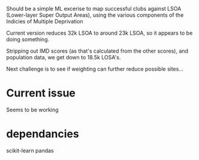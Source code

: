 Should be a simple ML excerise to map successful clubs against LSOA (Lower-layer Super Output Areas), using the various components of the Indicies of Multiple Deprivation

Current version reduces 32k LSOA to around 23k LSOA, so it appears to be doing something.

Stripping out IMD scores (as that's calculated from the other scores), and population data, we get down to 18.5k LOSA's.

Next challenge is to see if weighting can further reduce possible sites...

# Current issue
Seems to be working

# dependancies
scikit-learn
pandas